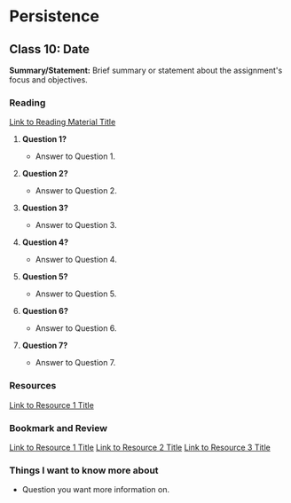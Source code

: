 # Persistence

## Class 10: Date

**Summary/Statement:** Brief summary or statement about the assignment's focus and objectives.

### Reading

[Link to Reading Material Title](Link)

1. **Question 1?**  
   - Answer to Question 1.

2. **Question 2?**  
   - Answer to Question 2.

3. **Question 3?**  
   - Answer to Question 3.

4. **Question 4?**  
   - Answer to Question 4.

5. **Question 5?**  
   - Answer to Question 5.

6. **Question 6?**  
   - Answer to Question 6.

7. **Question 7?**  
   - Answer to Question 7.

### Resources
[Link to Resource 1 Title](Link)


### Bookmark and Review

[Link to Resource 1 Title](Link)
[Link to Resource 2 Title](Link)
[Link to Resource 3 Title](Link)


### Things I want to know more about

- Question you want more information on.
